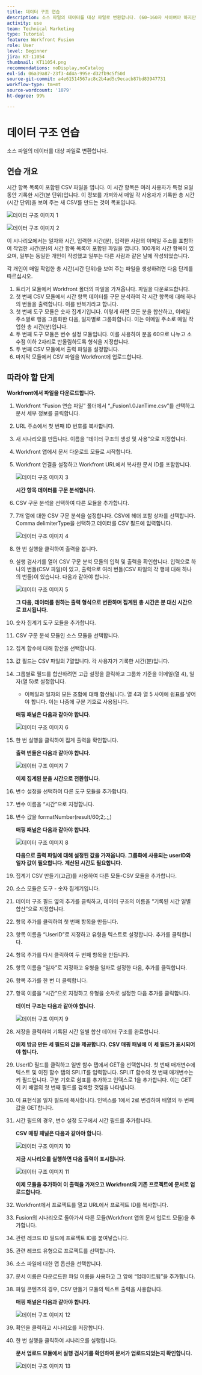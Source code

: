 ```yaml
---
title: 데이터 구조 연습
description: 소스 파일의 데이터를 대상 파일로 변환합니다. (60~160자 사이여야 하지만 58자임)
activity: use
team: Technical Marketing
type: Tutorial
feature: Workfront Fusion
role: User
level: Beginner
jira: KT-11054
thumbnail: KT11054.png
recommendations: noDisplay,noCatalog
exl-id: 06a39a87-23f3-4d4a-995e-d32fb9c5f50d
source-git-commit: a4e61514567ac8c2b4ad5c9ecacb87bd83947731
workflow-type: tm+mt
source-wordcount: '1079'
ht-degree: 99%

---
```


# 데이터 구조 연습

소스 파일의 데이터를 대상 파일로 변환합니다.

## 연습 개요

시간 항목 목록이 포함된 CSV 파일을 엽니다. 이 시간 항목은 여러 사용자가 특정 요일 동안 기록한 시간(분 단위)입니다. 이 정보를 가져와서 매일 각 사용자가 기록한 총 시간(시간 단위)을 보여 주는 새 CSV를 만드는 것이 목표입니다.

![데이터 구조 이미지 1](../12-exercises/assets/data-structures-walkthrough-1.png)

![데이터 구조 이미지 2](../12-exercises/assets/data-structures-walkthrough-2.png)


이 시나리오에서는 일자와 시간, 입력한 시간(분), 입력한 사람의 이메일 주소를 포함하여 작업한 시간(분)의 시간 항목 목록이 포함된 파일을 엽니다. 100개의 시간 항목이 있으며, 일부는 동일한 개인이 작성했고 일부는 다른 사람과 같은 날에 작성되었습니다.

각 개인이 매일 작업한 총 시간(시간 단위)을 보여 주는 파일을 생성하려면 다음 단계를 따르십시오.

1. 트리거 모듈에서 Workfront 폴더의 파일을 가져옵니다. 파일을 다운로드합니다.
1. 첫 번째 CSV 모듈에서 시간 항목 데이터를 구문 분석하여 각 시간 항목에 대해 하나의 번들을 출력합니다. 이를 반복기라고 합니다.
1. 첫 번째 도구 모듈은 숫자 집계기입니다. 이렇게 하면 모든 분을 합산하고, 이메일 주소별로 행을 그룹화한 다음, 일자별로 그룹화합니다. 이는 이메일 주소로 매일 작업한 총 시간(분)입니다.
1. 두 번째 도구 모듈은 변수 설정 모듈입니다. 이를 사용하여 분을 60으로 나누고 소수점 이하 2자리로 반올림하도록 형식을 지정합니다.
1. 두 번째 CSV 모듈에서 출력 파일을 설정합니다.
1. 마지막 모듈에서 CSV 파일을 Workfront에 업로드합니다.

## 따라야 할 단계

**Workfront에서 파일을 다운로드합니다.**

1. Workfront “Fusion 연습 파일” 폴더에서 “_Fusion1.0JanTime.csv”를 선택하고 문서 세부 정보를 클릭합니다.
1. URL 주소에서 첫 번째 ID 번호를 복사합니다.
1. 새 시나리오를 만듭니다. 이름을 “데이터 구조의 생성 및 사용”으로 지정합니다.
1. Workfront 앱에서 문서 다운로드 모듈로 시작합니다.
1. Workfront 연결을 설정하고 Workfront URL에서 복사한 문서 ID를 포함합니다.

   ![데이터 구조 이미지 3](../12-exercises/assets/data-structures-walkthrough-3.png)

   **시간 항목 데이터를 구문 분석합니다.**

1. CSV 구문 분석을 선택하여 다른 모듈을 추가합니다.
1. 7개 열에 대한 CSV 구문 분석을 설정합니다. CSV에 헤더 포함 상자를 선택합니다. Comma delimiterType을 선택하고 데이터를 CSV 필드에 입력합니다.

   ![데이터 구조 이미지 4](../12-exercises/assets/data-structures-walkthrough-4.png)

1. 한 번 실행을 클릭하여 출력을 봅니다.
1. 실행 검사기를 열어 CSV 구문 분석 모듈의 입력 및 출력을 확인합니다. 입력으로 하나의 번들(CSV 파일)이 있고, 출력으로 여러 번들(CSV 파일의 각 행에 대해 하나의 번들)이 있습니다. 다음과 같아야 합니다.

   ![데이터 구조 이미지 5](../12-exercises/assets/data-structures-walkthrough-5.png)

   **그 다음, 데이터를 원하는 출력 형식으로 변환하며 집계된 총 시간은 분 대신 시간으로 표시됩니다.**

1. 숫자 집계기 도구 모듈을 추가합니다.
1. CSV 구문 분석 모듈인 소스 모듈을 선택합니다.
1. 집계 함수에 대해 합산을 선택합니다.
1. 값 필드는 CSV 파일의 7열입니다. 각 사용자가 기록한 시간(분)입니다.
1. 그룹별로 필드를 합산하려면 고급 설정을 클릭하고 그룹화 기준을 이메일(열 4), 일자(열 5)로 설정합니다.

   + 이메일과 일자의 모든 조합에 대해 합산됩니다. 열 4과 열 5 사이에 쉼표를 넣어야 합니다. 이는 나중에 구분 기호로 사용됩니다.

   **매핑 패널은 다음과 같아야 합니다.**

   ![데이터 구조 이미지 6](../12-exercises/assets/data-structures-walkthrough-6.png)

1. 한 번 실행을 클릭하여 집계 출력을 확인합니다.

   **출력 번들은 다음과 같아야 합니다.**

   ![데이터 구조 이미지 7](../12-exercises/assets/data-structures-walkthrough-7.png)

   **이제 집계된 분을 시간으로 전환합니다.**

1. 변수 설정을 선택하여 다른 도구 모듈을 추가합니다.
1. 변수 이름을 “시간”으로 지정합니다.
1. 변수 값을 formatNumber(result/60;2;.;,)

   **매핑 패널은 다음과 같아야 합니다.**

   ![데이터 구조 이미지 8](../12-exercises/assets/data-structures-walkthrough-8.png)

   **다음으로 출력 파일에 대해 설정된 값을 가져옵니다. 그룹화에 사용되는 userID와 일자 값이 필요합니다. 계산된 시간도 필요합니다.**

1. 집계기 CSV 만들기(고급)를 사용하여 다른 모듈-CSV 모듈을 추가합니다.
1. 소스 모듈은 도구 - 숫자 집계기입니다.
1. 데이터 구조 필드 옆의 추가를 클릭하고, 데이터 구조의 이름을 “기록된 시간 일별 합산”으로 지정합니다.
1. 항목 추가를 클릭하여 첫 번째 항목을 만듭니다.
1. 항목 이름을 “UserID”로 지정하고 유형을 텍스트로 설정합니다. 추가를 클릭합니다.
1. 항목 추가를 다시 클릭하여 두 번째 항목을 만듭니다.
1. 항목 이름을 “일자”로 지정하고 유형을 일자로 설정한 다음, 추가를 클릭합니다.
1. 항목 추가를 한 번 더 클릭합니다.
1. 항목 이름을 “시간”으로 지정하고 유형을 숫자로 설정한 다음 추가를 클릭합니다.

   **데이터 구조는 다음과 같아야 합니다.**

   ![데이터 구조 이미지 9](../12-exercises/assets/data-structures-walkthrough-9.png)

1. 저장을 클릭하여 기록된 시간 일별 합산 데이터 구조를 완료합니다.

   **이제 방금 만든 세 필드의 값을 제공합니다. CSV 매핑 패널에 이 세 필드가 표시되어야 합니다.**

1. UserID 필드를 클릭하고 일반 함수 탭에서 GET을 선택합니다. 첫 번째 매개변수에 텍스트 및 이진 함수 탭의 SPLIT를 입력합니다. SPLIT 함수의 첫 번째 매개변수는 키 필드입니다. 구분 기호로 쉼표를 추가하고 인덱스로 1을 추가합니다. 이는 GET이 키 배열의 첫 번째 필드를 검색할 것임을 나타냅니다.
1. 이 표현식을 일자 필드에 복사합니다. 인덱스를 1에서 2로 변경하여 배열의 두 번째 값을 GET합니다.
1. 시간 필드의 경우, 변수 설정 도구에서 시간 필드를 추가합니다.

   **CSV 매핑 패널은 다음과 같아야 합니다.**

   ![데이터 구조 이미지 10](../12-exercises/assets/data-structures-walkthrough-10.png)

   **지금 시나리오를 실행하면 다음 출력이 표시됩니다.**

   ![데이터 구조 이미지 11](../12-exercises/assets/data-structures-walkthrough-11.png)

   **이제 모듈을 추가하여 이 출력을 가져오고 Workfront의 기존 프로젝트에 문서로 업로드합니다.**

1. Workfront에서 프로젝트를 열고 URL에서 프로젝트 ID를 복사합니다.
1. Fusion의 시나리오로 돌아가서 다른 모듈(Workfront 앱의 문서 업로드 모듈)을 추가합니다.
1. 관련 레코드 ID 필드에 프로젝트 ID를 붙여넣습니다.
1. 관련 레코드 유형으로 프로젝트를 선택합니다.
1. 소스 파일에 대한 맵 옵션을 선택합니다.
1. 문서 이름은 다운로드한 파일 이름을 사용하고 그 앞에 “업데이트됨”을 추가합니다.
1. 파일 콘텐츠의 경우, CSV 만들기 모듈의 텍스트 출력을 사용합니다.

   **매핑 패널은 다음과 같아야 합니다.**

   ![데이터 구조 이미지 12](../12-exercises/assets/data-structures-walkthrough-12.png)

1. 확인을 클릭하고 시나리오를 저장합니다.
1. 한 번 실행을 클릭하여 시나리오를 실행합니다.

   **문서 업로드 모듈에서 실행 검사기를 확인하여 문서가 업로드되었는지 확인합니다.**

   ![데이터 구조 이미지 13](../12-exercises/assets/data-structures-walkthrough-13.png)
